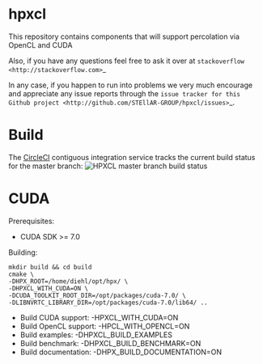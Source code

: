 hpxcl
====

This repository contains components that will support percolation via OpenCL and CUDA

Also, if you have any questions feel free to ask it over at `stackoverflow <http://stackoverflow.com>`_

In any case, if you happen to run into problems we very much encourage and appreciate
any issue reports through the `issue tracker for this Github project
<http://github.com/STEllAR-GROUP/hpxcl/issues>`_.

Build
===

The [CircleCI](https://circleci.com/gh/STEllAR-GROUP/hpxcl) contiguous
integration service tracks the current build status for the master branch:
![HPXCL master branch build status](https://circleci.com/gh/STEllAR-GROUP/hpxcl/tree/master.svg?style=svg "")

CUDA
==

Prerequisites:

- CUDA SDK >= 7.0

Building:
```
mkdir build && cd build
cmake \
-DHPX_ROOT=/home/diehl/opt/hpx/ \
-DHPXCL_WITH_CUDA=ON \
-DCUDA_TOOLKIT_ROOT_DIR=/opt/packages/cuda-7.0/ \
-DLIBNVRTC_LIBRARY_DIR=/opt/packages/cuda-7.0/lib64/ .. 
```

- Build CUDA support: -HPXCL_WITH_CUDA=ON
- Build OpenCL support: -HPCL_WITH_OPENCL=ON
- Build examples: -DHPXCL_BUILD_EXAMPLES
- Build benchmark: -DHPXCL_BUILD_BENCHMARK=ON  
- Build documentation: -DHPX_BUILD_DOCUMENTATION=ON

